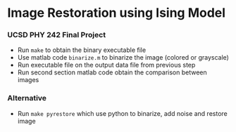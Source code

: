 # Image Restoration using Ising Model
### UCSD PHY 242 Final Project

- Run `make` to obtain the binary executable file
- Use matlab code `binarize.m` to binarize the image (colored or grayscale)
- Run executable file on the output data file from previous step
- Run second section matlab code obtain the comparison between images

### Alternative
- Run `make pyrestore` which use python to binarize, add noise and restore image
